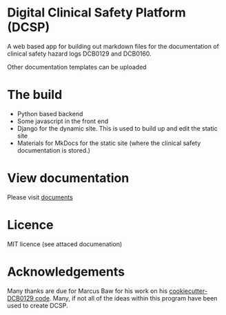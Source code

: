 # Digital Clinical Safety Platform (DCSP)
A web based app for building out markdown files for the documentation of clinical safety hazard logs DCB0129 and DCB0160.

Other documentation templates can be uploaded

# The build
- Python based backend
- Some javascript in the front end
- Django for the dynamic site. This is used to build up and edit the static site
- Materials for MkDocs for the static site (where the clinical safety documentation is stored.)

# View documentation
Please visit [documents](https://digital-clinical-safety-alliance.github.io/digital-clinical-safety-platform/)

# Licence
MIT licence (see attaced documenation)

# Acknowledgements
Many thanks are due for Marcus Baw for his work on his [cookiecutter-DCB0129 code](https://github.com/digital-clinical-safety-alliance/dcb0129-mkdocs-template). Many, if not all of the ideas within this program have been used to create DCSP.